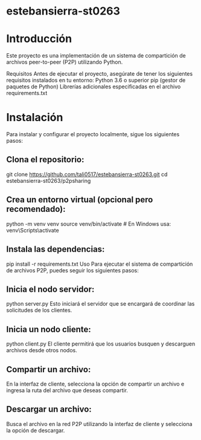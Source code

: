 # estebansierra-st0263

# Introducción
Este proyecto es una implementación de un sistema de compartición de archivos peer-to-peer (P2P) utilizando Python.

Requisitos
Antes de ejecutar el proyecto, asegúrate de tener los siguientes requisitos instalados en tu entorno:
Python 3.6 o superior
pip (gestor de paquetes de Python)
Librerías adicionales especificadas en el archivo requirements.txt


# Instalación
Para instalar y configurar el proyecto localmente, sigue los siguientes pasos:

## Clona el repositorio:

git clone https://github.com/tali0517/estebansierra-st0263.git
cd estebansierra-st0263/p2psharing

## Crea un entorno virtual (opcional pero recomendado):
python -m venv venv
source venv/bin/activate  # En Windows usa: venv\Scripts\activate

## Instala las dependencias:
pip install -r requirements.txt
Uso
Para ejecutar el sistema de compartición de archivos P2P, puedes seguir los siguientes pasos:

## Inicia el nodo servidor:

python server.py
Esto iniciará el servidor que se encargará de coordinar las solicitudes de los clientes.

## Inicia un nodo cliente:
python client.py
El cliente permitirá que los usuarios busquen y descarguen archivos desde otros nodos.

## Compartir un archivo:

En la interfaz de cliente, selecciona la opción de compartir un archivo e ingresa la ruta del archivo que deseas compartir.

## Descargar un archivo:
Busca el archivo en la red P2P utilizando la interfaz de cliente y selecciona la opción de descargar.
